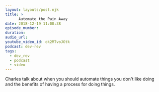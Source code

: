 ```yaml
---
layout: layouts/post.njk
title: >
      Automate the Pain Away
date: 2018-12-19 11:00:38
episode_number: 
duration: 
audio_url: 
youtube_video_id: ok2MTvoJOtk
podcast: dev-rev
tags: 
  - dev_rev
  - podcast
  - video
---
```


Charles talk about when you should automate things you don't like doing and the benefits of having a process for doing things.
